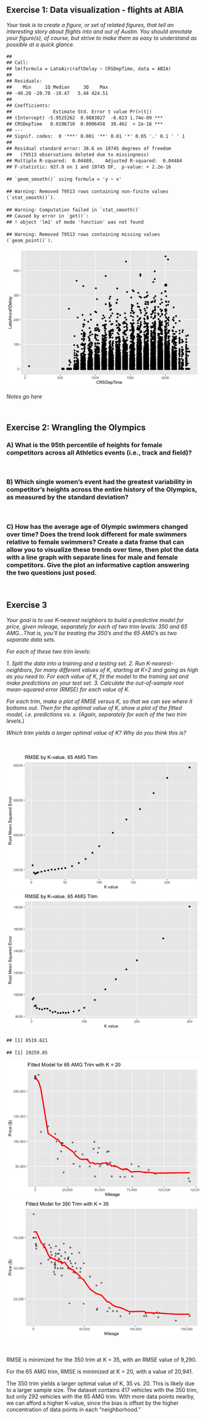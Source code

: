 ## Exercise 1: Data visualization - flights at ABIA

*Your task is to create a figure, or set of related figures, that tell
an interesting story about flights into and out of Austin. You should
annotate your figure(s), of course, but strive to make them as easy to
understand as possible at a quick glance.*

    ## 
    ## Call:
    ## lm(formula = LateAircraftDelay ~ CRSDepTime, data = ABIA)
    ## 
    ## Residuals:
    ##    Min     1Q Median     3Q    Max 
    ## -40.20 -20.70 -10.47   5.44 424.51 
    ## 
    ## Coefficients:
    ##               Estimate Std. Error t value Pr(>|t|)    
    ## (Intercept) -5.9525262  0.9883027  -6.023 1.74e-09 ***
    ## CRSDepTime   0.0196710  0.0006458  30.462  < 2e-16 ***
    ## ---
    ## Signif. codes:  0 '***' 0.001 '**' 0.01 '*' 0.05 '.' 0.1 ' ' 1
    ## 
    ## Residual standard error: 38.6 on 19745 degrees of freedom
    ##   (79513 observations deleted due to missingness)
    ## Multiple R-squared:  0.04489,    Adjusted R-squared:  0.04484 
    ## F-statistic: 927.9 on 1 and 19745 DF,  p-value: < 2.2e-16

    ## `geom_smooth()` using formula = 'y ~ x'

    ## Warning: Removed 79513 rows containing non-finite values (`stat_smooth()`).

    ## Warning: Computation failed in `stat_smooth()`
    ## Caused by error in `get()`:
    ## ! object 'lm1' of mode 'function' was not found

    ## Warning: Removed 79513 rows containing missing values (`geom_point()`).

![](Exercise-1_files/figure-markdown_strict/1-1.png)

*Notes go here*

 

## Exercise 2: Wrangling the Olympics

### A) What is the 95th percentile of heights for female competitors across all Athletics events (i.e., track and field)?

 

### B) Which single women’s event had the greatest variability in competitor’s heights across the entire history of the Olympics, as measured by the standard deviation?

 

### C) How has the average age of Olympic swimmers changed over time? Does the trend look different for male swimmers relative to female swimmers? Create a data frame that can allow you to visualize these trends over time, then plot the data with a line graph with separate lines for male and female competitors. Give the plot an informative caption answering the two questions just posed.

 

## Exercise 3

*Your goal is to use K-nearest neighbors to build a predictive model for
price, given mileage, separately for each of two trim levels: 350 and 65
AMG…That is, you’ll be treating the 350’s and the 65 AMG’s as two
separate data sets.*

*For each of these two trim levels:*

*1. Split the data into a training and a testing set.* *2. Run
K-nearest-neighbors, for many different values of K, starting at K=2 and
going as high as you need to. For each value of K, fit the model to the
training set and make predictions on your test set.* *3. Calculate the
out-of-sample root mean-squared error (RMSE) for each value of K.*

*For each trim, make a plot of RMSE versus K, so that we can see where
it bottoms out. Then for the optimal value of K, show a plot of the
fitted model, i.e. predictions vs. x. (Again, separately for each of the
two trim levels.)*

*Which trim yields a larger optimal value of K? Why do you think this
is?*

 

![](Exercise-1_files/figure-markdown_strict/3.1-1.png)![](Exercise-1_files/figure-markdown_strict/3.1-2.png)

    ## [1] 8519.621

    ## [1] 19259.85

![](Exercise-1_files/figure-markdown_strict/3.2-1.png)![](Exercise-1_files/figure-markdown_strict/3.2-2.png)

 

RMSE is minimized for the 350 trim at K = 35, with an RMSE value of
9,290.

For the 65 AMG trim, RMSE is minimized at K = 20, with a value of
20,941.

The 350 trim yields a larger optimal value of K, 35 vs. 20. This is
likely due to a larger sample size. The dataset contains 417 vehicles
with the 350 trim, but only 292 vehicles with the 65 AMG trim. With more
data points nearby, we can afford a higher K-value, since the bias is
offset by the higher concentration of data points in each
“neighborhood.”
